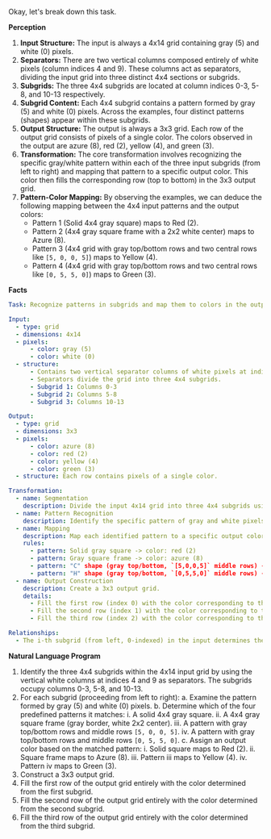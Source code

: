 Okay, let's break down this task.

**Perception**

1.  **Input Structure:** The input is always a 4x14 grid containing gray (5) and white (0) pixels.
2.  **Separators:** There are two vertical columns composed entirely of white pixels (column indices 4 and 9). These columns act as separators, dividing the input grid into three distinct 4x4 sections or subgrids.
3.  **Subgrids:** The three 4x4 subgrids are located at column indices 0-3, 5-8, and 10-13 respectively.
4.  **Subgrid Content:** Each 4x4 subgrid contains a pattern formed by gray (5) and white (0) pixels. Across the examples, four distinct patterns (shapes) appear within these subgrids.
5.  **Output Structure:** The output is always a 3x3 grid. Each row of the output grid consists of pixels of a single color. The colors observed in the output are azure (8), red (2), yellow (4), and green (3).
6.  **Transformation:** The core transformation involves recognizing the specific gray/white pattern within each of the three input subgrids (from left to right) and mapping that pattern to a specific output color. This color then fills the corresponding row (top to bottom) in the 3x3 output grid.
7.  **Pattern-Color Mapping:** By observing the examples, we can deduce the following mapping between the 4x4 input patterns and the output colors:
    *   Pattern 1 (Solid 4x4 gray square) maps to Red (2).
    *   Pattern 2 (4x4 gray square frame with a 2x2 white center) maps to Azure (8).
    *   Pattern 3 (4x4 grid with gray top/bottom rows and two central rows like `[5, 0, 0, 5]`) maps to Yellow (4).
    *   Pattern 4 (4x4 grid with gray top/bottom rows and two central rows like `[0, 5, 5, 0]`) maps to Green (3).

**Facts**


```yaml
Task: Recognize patterns in subgrids and map them to colors in the output grid.

Input:
  - type: grid
  - dimensions: 4x14
  - pixels:
      - color: gray (5)
      - color: white (0)
  - structure:
      - Contains two vertical separator columns of white pixels at indices 4 and 9.
      - Separators divide the grid into three 4x4 subgrids.
      - Subgrid 1: Columns 0-3
      - Subgrid 2: Columns 5-8
      - Subgrid 3: Columns 10-13

Output:
  - type: grid
  - dimensions: 3x3
  - pixels:
      - color: azure (8)
      - color: red (2)
      - color: yellow (4)
      - color: green (3)
  - structure: Each row contains pixels of a single color.

Transformation:
  - name: Segmentation
    description: Divide the input 4x14 grid into three 4x4 subgrids using the white columns (index 4 and 9) as delimiters.
  - name: Pattern Recognition
    description: Identify the specific pattern of gray and white pixels within each 4x4 subgrid.
  - name: Mapping
    description: Map each identified pattern to a specific output color based on a fixed rule.
    rules:
      - pattern: Solid gray square -> color: red (2)
      - pattern: Gray square frame -> color: azure (8)
      - pattern: "C" shape (gray top/bottom, `[5,0,0,5]` middle rows) -> color: yellow (4)
      - pattern: "H" shape (gray top/bottom, `[0,5,5,0]` middle rows) -> color: green (3)
  - name: Output Construction
    description: Create a 3x3 output grid.
    details:
      - Fill the first row (index 0) with the color corresponding to the pattern in the first input subgrid.
      - Fill the second row (index 1) with the color corresponding to the pattern in the second input subgrid.
      - Fill the third row (index 2) with the color corresponding to the pattern in the third input subgrid.

Relationships:
  - The i-th subgrid (from left, 0-indexed) in the input determines the color of the i-th row (from top, 0-indexed) in the output.
```


**Natural Language Program**

1.  Identify the three 4x4 subgrids within the 4x14 input grid by using the vertical white columns at indices 4 and 9 as separators. The subgrids occupy columns 0-3, 5-8, and 10-13.
2.  For each subgrid (proceeding from left to right):
    a.  Examine the pattern formed by gray (5) and white (0) pixels.
    b.  Determine which of the four predefined patterns it matches:
        i.  A solid 4x4 gray square.
        ii. A 4x4 gray square frame (gray border, white 2x2 center).
        iii. A pattern with gray top/bottom rows and middle rows `[5, 0, 0, 5]`.
        iv. A pattern with gray top/bottom rows and middle rows `[0, 5, 5, 0]`.
    c.  Assign an output color based on the matched pattern:
        i.  Solid square maps to Red (2).
        ii. Square frame maps to Azure (8).
        iii. Pattern iii maps to Yellow (4).
        iv. Pattern iv maps to Green (3).
3.  Construct a 3x3 output grid.
4.  Fill the first row of the output grid entirely with the color determined from the first subgrid.
5.  Fill the second row of the output grid entirely with the color determined from the second subgrid.
6.  Fill the third row of the output grid entirely with the color determined from the third subgrid.